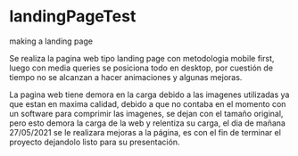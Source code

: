 # landingPageTest
making a landing page

Se realiza la pagina web tipo landing page con metodologia mobile first, luego con media queries se posiciona todo en desktop, por cuestión de tiempo no se alcanzan a hacer animaciones y algunas mejoras.

La pagina web tiene demora en la carga debido a las imagenes utilizadas ya que estan en maxima calidad, debido a que no contaba en el momento con un software para comprimir las imagenes, se dejan con el tamaño original, pero esto demora la carga de la web y relentiza su carga, el dia de mañana 27/05/2021 se le realizara mejoras a la página, es con el fin de terminar el proyecto dejandolo listo para su presentación.
